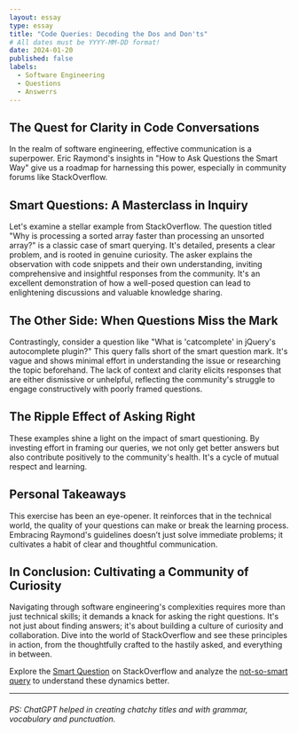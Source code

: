 ```yaml
---
layout: essay
type: essay
title: "Code Queries: Decoding the Dos and Don'ts"
# All dates must be YYYY-MM-DD format!
date: 2024-01-20
published: false
labels:
  - Software Engineering
  - Questions
  - Answerrs
---
```



## The Quest for Clarity in Code Conversations
In the realm of software engineering, effective communication is a superpower. Eric Raymond's insights in "How to Ask Questions the Smart Way" give us a roadmap for harnessing this power, especially in community forums like StackOverflow.

## Smart Questions: A Masterclass in Inquiry
Let's examine a stellar example from StackOverflow. The question titled "Why is processing a sorted array faster than processing an unsorted array?" is a classic case of smart querying. It's detailed, presents a clear problem, and is rooted in genuine curiosity. The asker explains the observation with code snippets and their own understanding, inviting comprehensive and insightful responses from the community. It's an excellent demonstration of how a well-posed question can lead to enlightening discussions and valuable knowledge sharing.

## The Other Side: When Questions Miss the Mark
Contrastingly, consider a question like "What is 'catcomplete' in jQuery's autocomplete plugin?" This query falls short of the smart question mark. It's vague and shows minimal effort in understanding the issue or researching the topic beforehand. The lack of context and clarity elicits responses that are either dismissive or unhelpful, reflecting the community's struggle to engage constructively with poorly framed questions.

## The Ripple Effect of Asking Right
These examples shine a light on the impact of smart questioning. By investing effort in framing our queries, we not only get better answers but also contribute positively to the community's health. It's a cycle of mutual respect and learning.

## Personal Takeaways
This exercise has been an eye-opener. It reinforces that in the technical world, the quality of your questions can make or break the learning process. Embracing Raymond's guidelines doesn’t just solve immediate problems; it cultivates a habit of clear and thoughtful communication.

## In Conclusion: Cultivating a Community of Curiosity
Navigating through software engineering's complexities requires more than just technical skills; it demands a knack for asking the right questions. It's not just about finding answers; it's about building a culture of curiosity and collaboration. Dive into the world of StackOverflow and see these principles in action, from the thoughtfully crafted to the hastily asked, and everything in between.

Explore the [Smart Question](https://stackoverflow.com/questions/11227809/why-is-processing-a-sorted-array-faster-than-processing-an-unsorted-array) on StackOverflow and analyze the [not-so-smart query](https://stackoverflow.com/questions/26655534/what-is-catcomplete-in-jquerys-autocomplete-plugin) to understand these dynamics better.

<hr>

###### PS: ChatGPT helped in creating chatchy titles and with grammar, vocabulary and punctuation.
